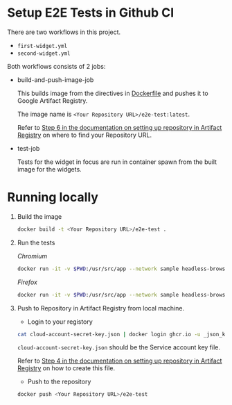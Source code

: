 # Setup E2E Tests in Github CI

There are two workflows in this project. 

- `first-widget.yml`
- `second-widget.yml`

Both workflows consists of 2 jobs:

- build-and-push-image-job

    This builds image from the directives in [Dockerfile](./Dockerfile) and pushes it to Google Artifact Registry.

    The image name is `<Your Repository URL>/e2e-test:latest`.

    Refer to [Step 6 in  the documentation on setting up repository in Artifact Registry](./SETUP-REPOSITORY.md) on where to find your Repository URL.

- test-job

    Tests for the widget in focus are run in container spawn from the built image for the widgets.


# Running locally

1. Build the image

    ```bash
    docker build -t <Your Repository URL>/e2e-test .
    ```

2. Run the tests

    _Chromium_
    ```bash
    docker run -it -v $PWD:/usr/src/app --network sample headless-browsers-node-14 sh -c "yarn && npm run test:e2e:ci-chromium"
    ```

    _Firefox_
    ```bash
    docker run -it -v $PWD:/usr/src/app --network sample headless-browsers-node-14 sh -c "yarn && npm run test:e2e:ci-firefox"
    ```

3. Push to Repository in Artifact Registry from local machine.
    
    - Login to your registory

    ```bash
    cat cloud-account-secret-key.json | docker login ghcr.io -u _json_key --password-stdin 
    ```
    `cloud-account-secret-key.json` should be the Service account key file.
    
     Refer to [Step 4 in  the documentation on setting up repository in Artifact Registry](./SETUP-REPOSITORY.md) on how to create this file.

    - Push to the repository

    ```bash
    docker push <Your Repository URL>/e2e-test
    ```